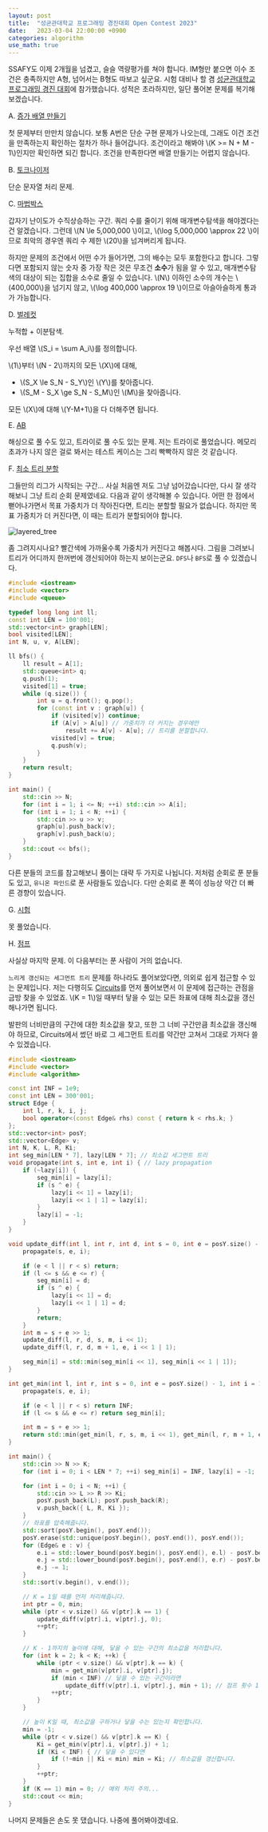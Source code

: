 ```yaml
---
layout: post
title:  "성균관대학교 프로그래밍 경진대회 Open Contest 2023"
date:   2023-03-04 22:00:00 +0900
categories: algorithm
use_math: true
---
```


SSAFY도 이제 2개월을 넘겼고, 슬슬 역량평가를 쳐야 합니다. IM형만 붙으면 이수 조건은 충족하지만 A형, 넘어서는 B형도 따보고 싶군요. 시험 대비나 할 겸 [성균관대학교 프로그래밍 경진 대회][contest]에 참가했습니다. 성적은 초라하지만, 일단 풀어본 문제를 복기해보겠습니다.

A. [증가 배열 만들기][A]

첫 문제부터 만만치 않습니다. 보통 A번은 단순 구현 문제가 나오는데, 그래도 이건 조건을 만족하는지 확인하는 절차가 하나 들어갑니다. 조건이라고 해봐야 \\(K >= N + M - 1\\)인지만 확인하면 되긴 합니다. 조건을 만족한다면 배열 만들기는 어렵지 않습니다.

B. [토크나이저][B]

단순 문자열 처리 문제.

C. [마법박스][C]

갑자기 난이도가 수직상승하는 구간. 쿼리 수를 줄이기 위해 매개변수탐색을 해야겠다는 건 알겠습니다. 그런데 \\(N \le 5,000,000 \\)이고, \\(\log 5,000,000 \approx 22 \\)이므로 최악의 경우엔 쿼리 수 제한 \\(20\\)을 넘겨버리게 됩니다.

하지만 문제의 조건에서 어떤 수가 들어가면, 그의 배수는 모두 포함한다고 합니다. 그렇다면 포함되지 않는 숫자 중 가장 작은 것은 무조건 **소수**가 됨을 알 수 있고, 매개변수탐색의 대상이 되는 집합을 소수로 줄일 수 있습니다. \\(N\\) 이하인 소수의 개수는 \\(400,000\\)을 넘기지 않고, \\(\log 400,000 \approx 19 \\)이므로 아슬아슬하게 통과가 가능합니다.

D. [벌레컷][D]

누적합 + 이분탐색.

우선 배열 \\(S_i = \sum A_i\\)를 정의합니다.

\\(1\\)부터 \\(N - 2\\)까지의 모든 \\(X\\)에 대해, 
- \\(S_X \le S_N - S_Y\\)인 \\(Y\\)를 찾아줍니다.
- \\(S_M - S_X \ge S_N - S_M\\)인 \\(M\\)을 찾아줍니다.

모든 \\(X\\)에 대해 \\(Y-M+1\\)을 다 더해주면 됩니다.

E. [AB][E]

해싱으로 풀 수도 있고, 트라이로 풀 수도 있는 문제.
저는 트라이로 풀었습니다. 메모리 초과가 나지 않은 걸로 봐서는 테스트 케이스는 그리 빡빡하지 않은 것 같습니다.

F. [최소 트리 분할][F]

그들만의 리그가 시작되는 구간... 사실 처음엔 저도 그냥 넘어갔습니다만, 다시 잘 생각해보니 그냥 트리 순회 문제였네요. 다음과 같이 생각해볼 수 있습니다. 어떤 한 점에서 뻗어나가면서 목표 가중치가 더 작아진다면, 트리는 분할할 필요가 없습니다. 하지만 목표 가중치가 더 커진다면, 이 때는 트리가 분할되어야 합니다.

![layered_tree](/assets/images/2023-03-04-SKKU-2023/F_layer_tree.png)

좀 그려지시나요? 빨간색에 가까울수록 가중치가 커진다고 해봅시다. 그림을 그려보니 트리가 어디까지 한꺼번에 갱신되어야 하는지 보이는군요. `DFS`나 `BFS`로 풀 수 있겠습니다.

```cpp
#include <iostream>
#include <vector>
#include <queue>

typedef long long int ll;
const int LEN = 100'001;
std::vector<int> graph[LEN];
bool visited[LEN];
int N, u, v, A[LEN];

ll bfs() {
	ll result = A[1];
	std::queue<int> q;
	q.push(1);
	visited[1] = true;
	while (q.size()) {
		int u = q.front(); q.pop();
		for (const int v : graph[u]) {
			if (visited[v]) continue;
			if (A[v] > A[u]) // 가중치가 더 커지는 경우에만
				result += A[v] - A[u]; // 트리를 분할합니다.
			visited[v] = true;
			q.push(v);
		}
	}
	return result;
}

int main() {
	std::cin >> N;
	for (int i = 1; i <= N; ++i) std::cin >> A[i];
	for (int i = 1; i < N; ++i) {
		std::cin >> u >> v;
		graph[u].push_back(v);
		graph[v].push_back(u);
	}
	std::cout << bfs();
}
```

다른 분들의 코드를 참고해보니 풀이는 대략 두 가지로 나뉩니다. 저처럼 순회로 푼 분들도 있고, `유니온 파인드`로 푼 사람들도 있습니다. 다만 순회로 푼 쪽이 성능상 약간 더 빠른 경향이 있습니다.

G. [시험][G]

못 풀었습니다.

H. [점프][H]

사실상 마지막 문제. 이 다음부터는 푼 사람이 거의 없습니다.

`느리게 갱신되는 세그먼트 트리` 문제를 하나라도 풀어보았다면, 의외로 쉽게 접근할 수 있는 문제입니다. 저는 다행히도 [Circuits][circuits_post]를 먼저 풀어보면서 이 문제에 접근하는 관점을 금방 찾을 수 있었죠. \\(K = 1\\)일 때부터 닿을 수 있는 모든 좌표에 대해 최소값을 갱신해나가면 됩니다.

발판의 너비만큼의 구간에 대한 최소값을 찾고, 또한 그 너비 구간만큼 최소값을 갱신해야 하므로, Circuits에서 썼던 바로 그 세그먼트 트리를 약간만 고쳐서 그대로 가져다 쓸 수 있겠습니다.

```cpp
#include <iostream>
#include <vector>
#include <algorithm>

const int INF = 1e9;
const int LEN = 300'001;
struct Edge { 
	int l, r, k, i, j; 
	bool operator<(const Edge& rhs) const { return k < rhs.k; }
};
std::vector<int> posY;
std::vector<Edge> v;
int N, K, L, R, Ki;
int seg_min[LEN * 7], lazy[LEN * 7]; // 최소값 세그먼트 트리
void propagate(int s, int e, int i) { // lazy propagation
	if (~lazy[i]) {
		seg_min[i] = lazy[i];
		if (s ^ e) {
			lazy[i << 1] = lazy[i];
			lazy[i << 1 | 1] = lazy[i];
		}
		lazy[i] = -1;
	}
}

void update_diff(int l, int r, int d, int s = 0, int e = posY.size() - 1, int i = 1) {
	propagate(s, e, i);

	if (e < l || r < s) return;
	if (l <= s && e <= r) {
		seg_min[i] = d;
		if (s ^ e) {
			lazy[i << 1] = d;
			lazy[i << 1 | 1] = d;
		}
		return;
	}
	int m = s + e >> 1;
	update_diff(l, r, d, s, m, i << 1);
	update_diff(l, r, d, m + 1, e, i << 1 | 1);

	seg_min[i] = std::min(seg_min[i << 1], seg_min[i << 1 | 1]);
}

int get_min(int l, int r, int s = 0, int e = posY.size() - 1, int i = 1) {
	propagate(s, e, i);

	if (e < l || r < s) return INF;
	if (l <= s && e <= r) return seg_min[i];

	int m = s + e >> 1;
	return std::min(get_min(l, r, s, m, i << 1), get_min(l, r, m + 1, e, i << 1 | 1));
}

int main() {
	std::cin >> N >> K;
	for (int i = 0; i < LEN * 7; ++i) seg_min[i] = INF, lazy[i] = -1;

	for (int i = 0; i < N; ++i) {
		std::cin >> L >> R >> Ki;
		posY.push_back(L); posY.push_back(R);
		v.push_back({ L, R, Ki });
	}
	// 좌표를 압축해줍니다.
	std::sort(posY.begin(), posY.end());
	posY.erase(std::unique(posY.begin(), posY.end()), posY.end());
	for (Edge& e : v) {
		e.i = std::lower_bound(posY.begin(), posY.end(), e.l) - posY.begin();
		e.j = std::lower_bound(posY.begin(), posY.end(), e.r) - posY.begin();
		e.j -= 1;
	}
	std::sort(v.begin(), v.end());

	// K = 1일 때를 먼저 처리해줍니다.
	int ptr = 0, min;
	while (ptr < v.size() && v[ptr].k == 1) {
		update_diff(v[ptr].i, v[ptr].j, 0);
		++ptr;
	}

	// K - 1까지의 높이에 대해, 닿을 수 있는 구간의 최소값을 처리합니다.
	for (int k = 2; k < K; ++k) {
		while (ptr < v.size() && v[ptr].k == k) {
			min = get_min(v[ptr].i, v[ptr].j);
			if (min < INF) // 닿을 수 있는 구간이라면
				update_diff(v[ptr].i, v[ptr].j, min + 1); // 점프 횟수 1 추가
			++ptr;
		}
	}

	// 높이 K일 때, 최소값을 구하거나 닿을 수는 있는지 확인합니다.
	min = -1;
	while (ptr < v.size() && v[ptr].k == K) {
		Ki = get_min(v[ptr].i, v[ptr].j) + 1;
		if (Ki < INF) { // 닿을 수 있다면
			if (!~min || Ki < min) min = Ki; // 최소값을 갱신합니다.
		}
		++ptr;
	}
	if (K == 1) min = 0; // 예외 처리 주의...
	std::cout << min;
}
```

나머지 문제들은 손도 못 댔습니다. 나중에 풀어봐야겠네요.

[contest]:https://www.acmicpc.net/contest/view/958
[A]:https://www.acmicpc.net/problem/27648
[B]:https://www.acmicpc.net/problem/27649
[C]:https://www.acmicpc.net/problem/27650
[D]:https://www.acmicpc.net/problem/27651
[E]:https://www.acmicpc.net/problem/27652
[F]:https://www.acmicpc.net/problem/27653
[G]:https://www.acmicpc.net/problem/27654
[H]:https://www.acmicpc.net/problem/27655
[circuits_post]:https://wnwoghd22.github.io/algorithm/2023/01/10/circuits.html
